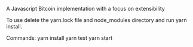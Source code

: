 A Javascript Bitcoin implementation with a focus on extensibility

To use delete the yarn.lock file and node_modules directory and run yarn install.

Commands: 
yarn install
yarn test
yarn start
